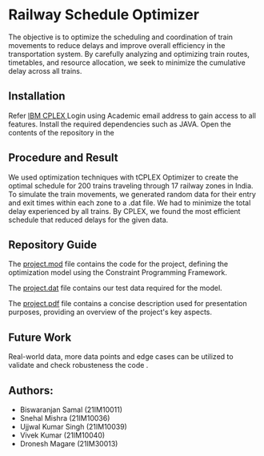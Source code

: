 # Railway Schedule Optimizer

The objective is to optimize the scheduling and coordination of train movements to reduce delays and improve overall efficiency in the transportation system. By carefully analyzing and optimizing train routes, timetables, and resource allocation, we seek to minimize the cumulative delay across all trains.


## Installation

Refer [IBM CPLEX ](https://www.ibm.com/products/ilog-cplex-optimization-studio/cplex-optimizer)
Login using Academic email address to gain access to all features.
Install the required dependencies such as JAVA.
Open the contents of the repository in the 

## Procedure and  Result
We used optimization techniques with tCPLEX Optimizer to create the optimal schedule for  200 trains traveling through 17 railway zones in India. To simulate the train movements, we generated random data for their entry and exit times within each zone to a .dat file. We had to  minimize the total delay experienced by all trains. By CPLEX, we found the most efficient schedule that reduced delays for the given data.

## Repository Guide
The [project.mod](https://github.com/Biswapotter7/Rail_Schedule_optimiser/blob/main/project.mod) file contains the code for the project, defining the optimization model using the Constraint Programming Framework. <br>

The [project.dat](https://github.com/Biswapotter7/Rail_Schedule_optimiser/blob/main/project.dat) file contains our test data required for the model. <br>

The [project.pdf](https://github.com/Biswapotter7/Rail_Schedule_optimiser/blob/main/Project.pdf) file contains a concise description used for presentation purposes, providing an overview of the project's key aspects. <br>




## Future Work

Real-world data, more data points and edge cases can be utilized to validate and check robusteness the code .

## **Authors**:
- Biswaranjan Samal (21IM10011)
- Snehal Mishra (21IM10036)
- Ujjwal Kumar Singh (21IM10039)
- Vivek Kumar (21IM10040)
- Dronesh Magare (21IM30013)

